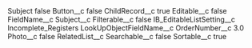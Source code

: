<?xml version="1.0" encoding="UTF-8"?>
<CustomMetadata xmlns="http://soap.sforce.com/2006/04/metadata" xmlns:xsi="http://www.w3.org/2001/XMLSchema-instance" xmlns:xsd="http://www.w3.org/2001/XMLSchema">
    <label>Subject</label>
    <protected>false</protected>
    <values>
        <field>Button__c</field>
        <value xsi:type="xsd:boolean">false</value>
    </values>
    <values>
        <field>ChildRecord__c</field>
        <value xsi:type="xsd:boolean">true</value>
    </values>
    <values>
        <field>Editable__c</field>
        <value xsi:type="xsd:boolean">false</value>
    </values>
    <values>
        <field>FieldName__c</field>
        <value xsi:type="xsd:string">Subject__c</value>
    </values>
    <values>
        <field>Filterable__c</field>
        <value xsi:type="xsd:boolean">false</value>
    </values>
    <values>
        <field>IB_EditableListSetting__c</field>
        <value xsi:type="xsd:string">Incomplete_Registers</value>
    </values>
    <values>
        <field>LookUpObjectFieldName__c</field>
        <value xsi:nil="true"/>
    </values>
    <values>
        <field>OrderNumber__c</field>
        <value xsi:type="xsd:double">3.0</value>
    </values>
    <values>
        <field>Photo__c</field>
        <value xsi:type="xsd:boolean">false</value>
    </values>
    <values>
        <field>RelatedList__c</field>
        <value xsi:nil="true"/>
    </values>
    <values>
        <field>Searchable__c</field>
        <value xsi:type="xsd:boolean">false</value>
    </values>
    <values>
        <field>Sortable__c</field>
        <value xsi:type="xsd:boolean">true</value>
    </values>
</CustomMetadata>
